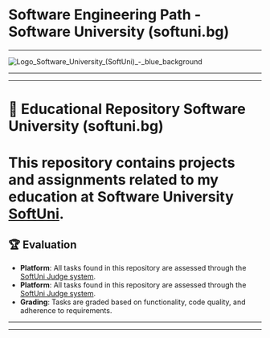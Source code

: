 # Software Engineering Path - Software University (softuni.bg)
------------------------------------------------------------------------------------------------------------------------------------------------------------------------------------




![Logo_Software_University_(SoftUni)_-_blue_background](https://github.com/svetlanasieber/Software-Engineering--Path-SoftUni/assets/135451084/1e3d3eab-9ad9-480e-8993-e5cd4f6bd17a)




------------------------------------------------------------------------------------------------------------------------------------------------------------------------------------- 



-------------------------------------------------------------------------------------------------------------------------------------------------------------------------------------



# 📘 Educational Repository Software University (softuni.bg)




# This repository contains projects and assignments related to my education at Software University [**SoftUni**](https://softuni.bg/).





## 🏆 Evaluation

-  **Platform**: All tasks found in this repository are assessed through the [SoftUni Judge system](https://judge.softuni.org/).
-   **Platform**: All tasks found in this repository are assessed through the [SoftUni Judge system](https://alpha.judge.softuni.org/). 
- **Grading**: Tasks are graded based on functionality, code quality, and adherence to requirements.













-------------------------------------------------------------------------------------------------------------------------------------------------------------------------------------------------------------------------------------------





------------------------------------------------------------------------------------------------------------------------------------------------------------------------------------------------------------------------------------------


